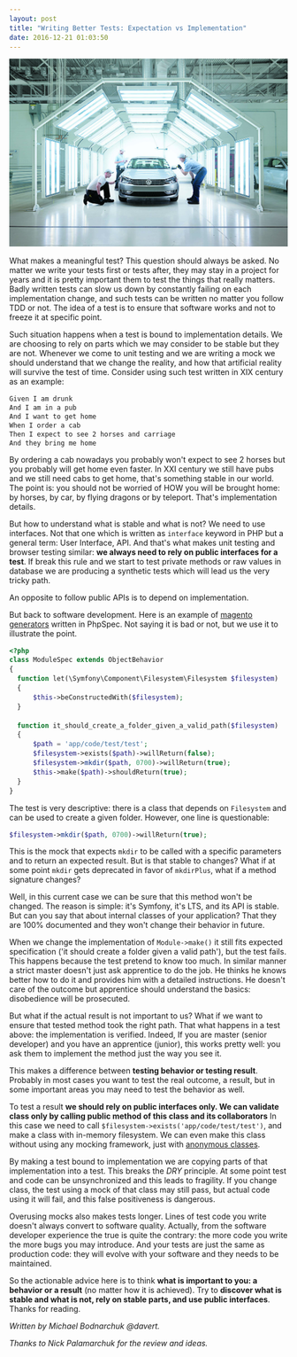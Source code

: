 ```yaml
---
layout: post
title: "Writing Better Tests: Expectation vs Implementation"
date: 2016-12-21 01:03:50
---
```



![](/images/car_test.jpg)

What makes a meaningful test? This question should always be asked. No matter we write your tests first or tests after, they may stay in a project for years and it is pretty important them to test the things that really matters. Badly written tests can slow us down by constantly failing on each implementation change, and such tests can be written no matter you follow TDD or not. The idea of a test is to ensure that software works and not to freeze it at specific point.

Such situation happens when a test is bound to implementation details. We are choosing to rely on parts which we may consider to be stable but they are not. Whenever we come to unit testing and we are writing a mock we should understand that we change the reality, and how that artificial reality will survive the test of time. Consider using such test written in XIX century as an example: 

```gherkin
Given I am drunk 
And I am in a pub
And I want to get home
When I order a cab
Then I expect to see 2 horses and carriage
And they bring me home
```

By ordering a cab nowadays you probably won't expect to see 2 horses but you probably will get home even faster. In XXI century we still have pubs and we still need cabs to get home, that's something stable in our world. The point is: you should not be worried of HOW you will be brought home: by horses, by car, by flying dragons or by teleport. That's implementation details.

But how to understand what is stable and what is not? We need to use interfaces. Not that one which is written as `interface` keyword in PHP but a general term: User Interface, API. And that's what makes unit testing and browser testing similar: **we always need to rely on public interfaces for a test**. If break this rule and we start to test private methods or raw values in database we are producing a synthetic tests which will lead us the very tricky path. 

An opposite to follow public APIs is to depend on implementation. 

But back to software development. Here is an example of [magento generators](https://github.com/jamescowie/magento2-generators/blob/develop/spec/Generators/Type/ModuleSpec.php) written in PhpSpec. Not saying it is bad or not, but we use it to illustrate the point.

```php
<?php
class ModuleSpec extends ObjectBehavior
{
  function let(\Symfony\Component\Filesystem\Filesystem $filesystem)
  {
      $this->beConstructedWith($filesystem);
  }

  function it_should_create_a_folder_given_a_valid_path($filesystem)
  {
      $path = 'app/code/test/test';
      $filesystem->exists($path)->willReturn(false);
      $filesystem->mkdir($path, 0700)->willReturn(true);
      $this->make($path)->shouldReturn(true);
  }
}
```

The test is very descriptive: there is a class that depends on `Filesystem` and can be used to create a given folder. However, one line is questionable:

```php
$filesystem->mkdir($path, 0700)->willReturn(true);
```

This is the mock that expects `mkdir` to be called with a specific parameters and to return an expected result. 
But is that stable to changes? What if at some point `mkdir` gets deprecated in favor of `mkdirPlus`, what if a method signature changes? 

Well, in this current case we can be sure that this method won't be changed. The reason is simple: it's Symfony, it's LTS, and its API is stable. But can you say that about internal classes of your application? That they are 100% documented and they won't change their behavior in future. 

When we change the implementation of `Module->make()` it still fits expected specification ('it should create a folder given a valid path'), but the test fails. This happens because the test pretend to know too much. In similar manner a strict master doesn't just ask apprentice to do the job. He thinks he knows better how to do it and provides him with a detailed instructions. He doesn't care of the outcome but apprentice should understand the basics: disobedience will be prosecuted.

But what if the actual result is not important to us? What if we want to ensure that tested method took the right path. That what happens in a test above: the implementation is verified. Indeed, If you are master (senior developer) and you have an apprentice (junior), this works pretty well: you ask them to implement the method just the way you see it. 

This makes a difference between **testing behavior or testing result**. Probably in most cases you want to test the real outcome, a result, but in some important areas you may need to test the behavior as well.

To test a result **we should rely on public interfaces only. We can validate class only by calling public method of this class and its collaborators**
In this case we need to call `$filesystem->exists('app/code/test/test')`, and make a class with in-memory filesystem. We can even make this class without using any mocking framework, just with [anonymous classes](http://php.net/manual/en/language.oop5.anonymous.php).

By making a test bound to implementation we are copying parts of that implementation into a test. This breaks the *DRY* principle. At some point test and code can be unsynchronized and this leads to fragility. If you change class, the test using a mock of that class may still pass, but actual code using it will fail, and this false positiveness is dangerous.


Overusing mocks also makes tests longer. Lines of test code you write doesn't always convert to software quality. Actually, from the software developer experience the true is quite the contrary: the more code you write the more bugs you may introduce. And your tests are just the same as production code: they will evolve with your software and they needs to be maintained.

So the actionable advice here is to think **what is important to you: a behavior or a result** (no matter how it is achieved). Try to **discover what is stable and what is not, rely on stable parts, and use public interfaces**. Thanks for reading. 


*Written by Michael Bodnarchuk @davert.*

*Thanks to Nick Palamarchuk for the review and ideas.*
